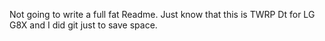 Not going to write a full fat Readme. Just know that this is TWRP Dt for LG G8X and I did git just to save space.
